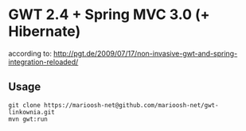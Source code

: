 GWT 2.4 + Spring MVC 3.0 (+ Hibernate)
====================================== 

according to: http://pgt.de/2009/07/17/non-invasive-gwt-and-spring-integration-reloaded/

Usage
-----
<pre><code>git clone https://marioosh-net@github.com/marioosh-net/gwt-linkownia.git
mvn gwt:run</code></pre>

